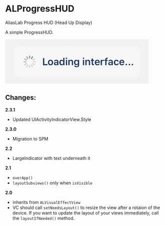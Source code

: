 # ALProgressHUD
AliasLab Progress HUD (Head Up Display)

A simple ProgressHUD.

![ProgressHub sample image](images/progress_sample.jpg)


## Changes:

**2.3.1**
- Updated UIActivityIndicatorView.Style

**2.3.0**
- Migration to SPM

**2.2**
- LargeIndicator with text underneath it

**2.1**
- `overApp()`
- `layoutSubviews()` only when `isVisible`

**2.0**
- inherits from `ALVisualEffectView`
- VC should call `setNeedsLayout()` to resize the view after a rotaion of the device. If you want to update the layout of your views immediately, call the `layoutIfNeeded()` method.

